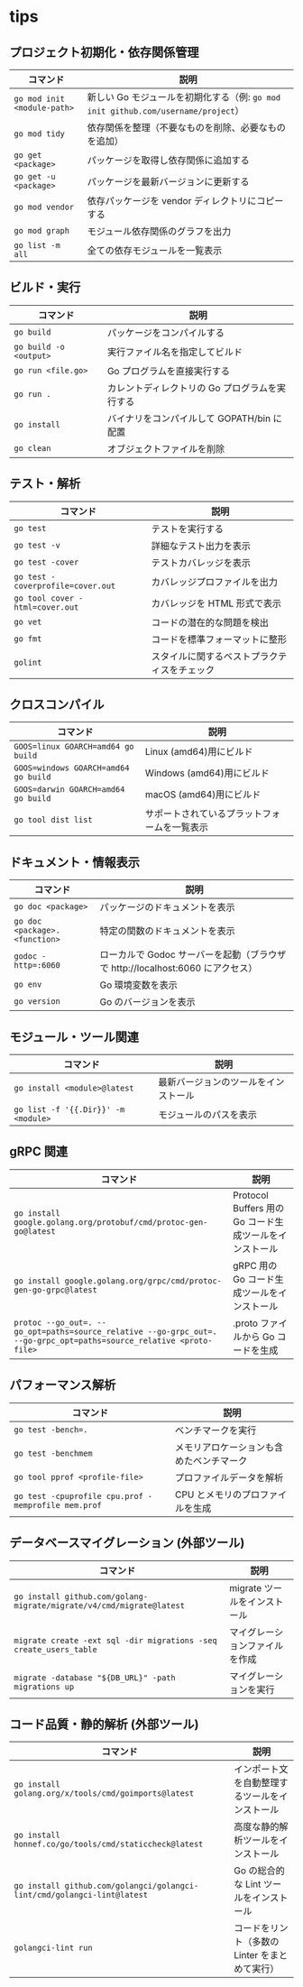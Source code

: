 # tips

## プロジェクト初期化・依存関係管理

| コマンド                    | 説明                                                                              |
| --------------------------- | --------------------------------------------------------------------------------- |
| `go mod init <module-path>` | 新しい Go モジュールを初期化する（例: `go mod init github.com/username/project`） |
| `go mod tidy`               | 依存関係を整理（不要なものを削除、必要なものを追加）                              |
| `go get <package>`          | パッケージを取得し依存関係に追加する                                              |
| `go get -u <package>`       | パッケージを最新バージョンに更新する                                              |
| `go mod vendor`             | 依存パッケージを vendor ディレクトリにコピーする                                  |
| `go mod graph`              | モジュール依存関係のグラフを出力                                                  |
| `go list -m all`            | 全ての依存モジュールを一覧表示                                                    |

## ビルド・実行

| コマンド               | 説明                                           |
| ---------------------- | ---------------------------------------------- |
| `go build`             | パッケージをコンパイルする                     |
| `go build -o <output>` | 実行ファイル名を指定してビルド                 |
| `go run <file.go>`     | Go プログラムを直接実行する                    |
| `go run .`             | カレントディレクトリの Go プログラムを実行する |
| `go install`           | バイナリをコンパイルして GOPATH/bin に配置     |
| `go clean`             | オブジェクトファイルを削除                     |

## テスト・解析

| コマンド                          | 説明                                         |
| --------------------------------- | -------------------------------------------- |
| `go test`                         | テストを実行する                             |
| `go test -v`                      | 詳細なテスト出力を表示                       |
| `go test -cover`                  | テストカバレッジを表示                       |
| `go test -coverprofile=cover.out` | カバレッジプロファイルを出力                 |
| `go tool cover -html=cover.out`   | カバレッジを HTML 形式で表示                 |
| `go vet`                          | コードの潜在的な問題を検出                   |
| `go fmt`                          | コードを標準フォーマットに整形               |
| `golint`                          | スタイルに関するベストプラクティスをチェック |

## クロスコンパイル

| コマンド                             | 説明                                         |
| ------------------------------------ | -------------------------------------------- |
| `GOOS=linux GOARCH=amd64 go build`   | Linux (amd64)用にビルド                      |
| `GOOS=windows GOARCH=amd64 go build` | Windows (amd64)用にビルド                    |
| `GOOS=darwin GOARCH=amd64 go build`  | macOS (amd64)用にビルド                      |
| `go tool dist list`                  | サポートされているプラットフォームを一覧表示 |

## ドキュメント・情報表示

| コマンド                      | 説明                                                                           |
| ----------------------------- | ------------------------------------------------------------------------------ |
| `go doc <package>`            | パッケージのドキュメントを表示                                                 |
| `go doc <package>.<function>` | 特定の関数のドキュメントを表示                                                 |
| `godoc -http=:6060`           | ローカルで Godoc サーバーを起動（ブラウザで http://localhost:6060 にアクセス） |
| `go env`                      | Go 環境変数を表示                                                              |
| `go version`                  | Go のバージョンを表示                                                          |

## モジュール・ツール関連

| コマンド                            | 説明                                 |
| ----------------------------------- | ------------------------------------ |
| `go install <module>@latest`        | 最新バージョンのツールをインストール |
| `go list -f '{{.Dir}}' -m <module>` | モジュールのパスを表示               |

## gRPC 関連

| コマンド                                                                                                            | 説明                                                    |
| ------------------------------------------------------------------------------------------------------------------- | ------------------------------------------------------- |
| `go install google.golang.org/protobuf/cmd/protoc-gen-go@latest`                                                    | Protocol Buffers 用の Go コード生成ツールをインストール |
| `go install google.golang.org/grpc/cmd/protoc-gen-go-grpc@latest`                                                   | gRPC 用の Go コード生成ツールをインストール             |
| `protoc --go_out=. --go_opt=paths=source_relative --go-grpc_out=. --go-grpc_opt=paths=source_relative <proto-file>` | .proto ファイルから Go コードを生成                     |

## パフォーマンス解析

| コマンド                                            | 説明                                     |
| --------------------------------------------------- | ---------------------------------------- |
| `go test -bench=.`                                  | ベンチマークを実行                       |
| `go test -benchmem`                                 | メモリアロケーションも含めたベンチマーク |
| `go tool pprof <profile-file>`                      | プロファイルデータを解析                 |
| `go test -cpuprofile cpu.prof -memprofile mem.prof` | CPU とメモリのプロファイルを生成         |

## データベースマイグレーション (外部ツール)

| コマンド                                                             | 説明                           |
| -------------------------------------------------------------------- | ------------------------------ |
| `go install github.com/golang-migrate/migrate/v4/cmd/migrate@latest` | migrate ツールをインストール   |
| `migrate create -ext sql -dir migrations -seq create_users_table`    | マイグレーションファイルを作成 |
| `migrate -database "${DB_URL}" -path migrations up`                  | マイグレーションを実行         |

## コード品質・静的解析 (外部ツール)

| コマンド                                                                | 説明                                           |
| ----------------------------------------------------------------------- | ---------------------------------------------- |
| `go install golang.org/x/tools/cmd/goimports@latest`                    | インポート文を自動整理するツールをインストール |
| `go install honnef.co/go/tools/cmd/staticcheck@latest`                  | 高度な静的解析ツールをインストール             |
| `go install github.com/golangci/golangci-lint/cmd/golangci-lint@latest` | Go の総合的な Lint ツールをインストール        |
| `golangci-lint run`                                                     | コードをリント（多数の Linter をまとめて実行） |

